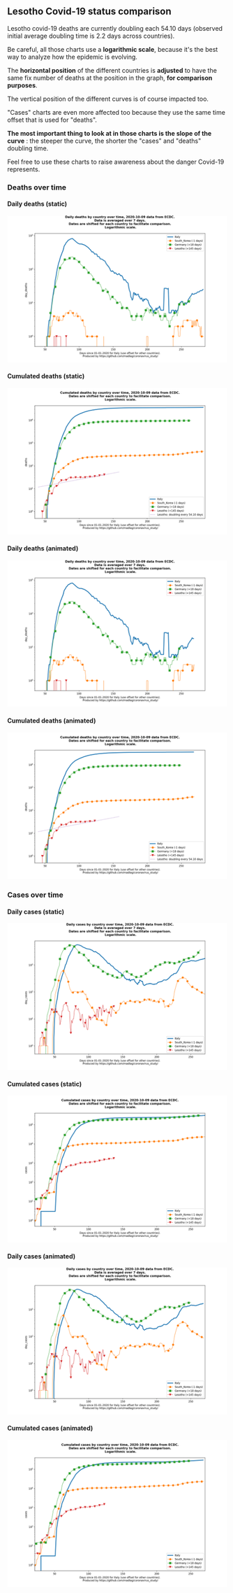 ## Lesotho Covid-19 status comparison 

Lesotho covid-19 deaths are currently doubling each 54.10 days (observed initial average doubling time is 2.2 days across countries).



Be careful, all those charts use a **logarithmic scale**, because it's the best way to analyze how the epidemic is evolving.
 
The **horizontal position** of the different countries is **adjusted** to have the same fix number of deaths at the position in the graph, **for comparison purposes**.

The vertical position of the different curves is of course impacted too.

"Cases" charts are even more affected too because they use the same time offset that is used for "deaths".

**The most important thing to look at in those charts is the slope of the curve** : the steeper the curve, the shorter the "cases" and "deaths" doubling time.

Feel free to use these charts to raise awareness about the danger Covid-19 represents. 


 
### Deaths over time
 
#### Daily deaths (static)
![Lesotho covid-19 daily deaths static chart](https://raw.githubusercontent.com/madlag/coronavirus_study/master/notebooks/graphs/2020-10-09/countries/Lesotho/2020-10-09_Lesotho_day_deaths.png "Lesotho covid-19 day_deaths static chart")   
 
#### Cumulated deaths (static)
![Lesotho covid-19 cumulated deaths static chart](https://raw.githubusercontent.com/madlag/coronavirus_study/master/notebooks/graphs/2020-10-09/countries/Lesotho/2020-10-09_Lesotho_deaths.png "Lesotho covid-19 deaths static chart")   
 
#### Daily deaths (animated)
![Lesotho covid-19 daily deaths animated chart](https://raw.githubusercontent.com/madlag/coronavirus_study/master/notebooks/graphs/2020-10-09/countries/Lesotho/2020-10-09_Lesotho_day_deaths.gif "Lesotho covid-19 day_deaths animated chart")   
 
#### Cumulated deaths (animated)
![Lesotho covid-19 cumulated deaths animated chart](https://raw.githubusercontent.com/madlag/coronavirus_study/master/notebooks/graphs/2020-10-09/countries/Lesotho/2020-10-09_Lesotho_deaths.gif "Lesotho covid-19 deaths animated chart")   

 
### Cases over time
 
#### Daily cases (static)
![Lesotho covid-19 daily cases static chart](https://raw.githubusercontent.com/madlag/coronavirus_study/master/notebooks/graphs/2020-10-09/countries/Lesotho/2020-10-09_Lesotho_day_cases.png "Lesotho covid-19 day_cases static chart")   
 
#### Cumulated cases (static)
![Lesotho covid-19 cumulated cases static chart](https://raw.githubusercontent.com/madlag/coronavirus_study/master/notebooks/graphs/2020-10-09/countries/Lesotho/2020-10-09_Lesotho_cases.png "Lesotho covid-19 cases static chart")   
 
#### Daily cases (animated)
![Lesotho covid-19 daily cases animated chart](https://raw.githubusercontent.com/madlag/coronavirus_study/master/notebooks/graphs/2020-10-09/countries/Lesotho/2020-10-09_Lesotho_day_cases.gif "Lesotho covid-19 day_cases animated chart")   
 
#### Cumulated cases (animated)
![Lesotho covid-19 cumulated cases animated chart](https://raw.githubusercontent.com/madlag/coronavirus_study/master/notebooks/graphs/2020-10-09/countries/Lesotho/2020-10-09_Lesotho_cases.gif "Lesotho covid-19 cases animated chart")   

